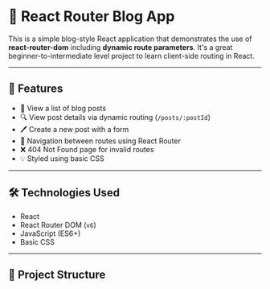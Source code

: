 # 📝 React Router Blog App

This is a simple blog-style React application that demonstrates the use of **react-router-dom** including **dynamic route parameters**. It's a great beginner-to-intermediate level project to learn client-side routing in React.

---

## 🚀 Features

- 📄 View a list of blog posts
- 🔍 View post details via dynamic routing (`/posts/:postId`)
- 🖊️ Create a new post with a form
- 🔁 Navigation between routes using React Router
- ❌ 404 Not Found page for invalid routes
- 💡 Styled using basic CSS

---

## 🛠️ Technologies Used

- React
- React Router DOM (`v6`)
- JavaScript (ES6+)
- Basic CSS

---

## 📁 Project Structure


